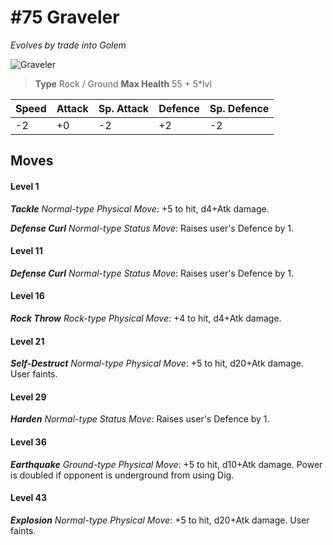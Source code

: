 # #75 Graveler
*Evolves by trade into Golem*

![Graveler](https://img.pokemondb.net/sprites/home/normal/1x/graveler.png)

> **Type** Rock / Ground
> **Max Health** 55 + 5\*lvl

| Speed | Attack | Sp. Attack | Defence | Sp. Defence |
| ----- | ------ | ---------- | ------- | ----------- |
| -2 | +0 | -2 | +2 | -2 |

## Moves
#### Level 1

***Tackle** Normal-type Physical Move*: +5 to hit, d4+Atk damage. 

***Defense Curl** Normal-type Status Move*: Raises user's Defence by 1.
#### Level 11

***Defense Curl** Normal-type Status Move*: Raises user's Defence by 1.
#### Level 16

***Rock Throw** Rock-type Physical Move*: +4 to hit, d4+Atk damage. 
#### Level 21

***Self-Destruct** Normal-type Physical Move*: +5 to hit, d20+Atk damage. User faints.
#### Level 29

***Harden** Normal-type Status Move*: Raises user's Defence by 1.
#### Level 36

***Earthquake** Ground-type Physical Move*: +5 to hit, d10+Atk damage. Power is doubled if opponent is underground from using Dig.
#### Level 43

***Explosion** Normal-type Physical Move*: +5 to hit, d20+Atk damage. User faints.

